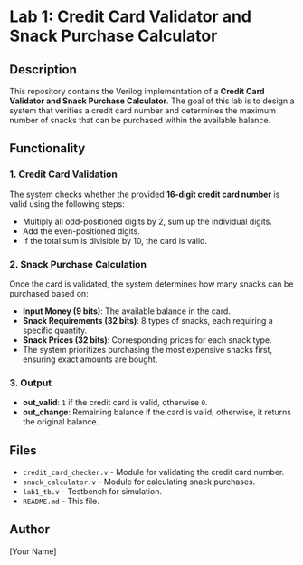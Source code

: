 # Lab 1: Credit Card Validator and Snack Purchase Calculator

## Description
This repository contains the Verilog implementation of a **Credit Card Validator and Snack Purchase Calculator**. The goal of this lab is to design a system that verifies a credit card number and determines the maximum number of snacks that can be purchased within the available balance.

## Functionality
### 1. Credit Card Validation
The system checks whether the provided **16-digit credit card number** is valid using the following steps:
- Multiply all odd-positioned digits by 2, sum up the individual digits.
- Add the even-positioned digits.
- If the total sum is divisible by 10, the card is valid.

### 2. Snack Purchase Calculation
Once the card is validated, the system determines how many snacks can be purchased based on:
- **Input Money (9 bits)**: The available balance in the card.
- **Snack Requirements (32 bits)**: 8 types of snacks, each requiring a specific quantity.
- **Snack Prices (32 bits)**: Corresponding prices for each snack type.
- The system prioritizes purchasing the most expensive snacks first, ensuring exact amounts are bought.

### 3. Output
- **out_valid**: `1` if the credit card is valid, otherwise `0`.
- **out_change**: Remaining balance if the card is valid; otherwise, it returns the original balance.

## Files
- `credit_card_checker.v` - Module for validating the credit card number.
- `snack_calculator.v` - Module for calculating snack purchases.
- `lab1_tb.v` - Testbench for simulation.
- `README.md` - This file.

## Author
[Your Name]
